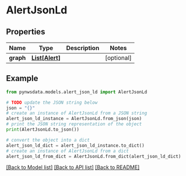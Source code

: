 # AlertJsonLd


## Properties

Name | Type | Description | Notes
------------ | ------------- | ------------- | -------------
**graph** | [**List[Alert]**](Alert.md) |  | [optional] 

## Example

```python
from pynwsdata.models.alert_json_ld import AlertJsonLd

# TODO update the JSON string below
json = "{}"
# create an instance of AlertJsonLd from a JSON string
alert_json_ld_instance = AlertJsonLd.from_json(json)
# print the JSON string representation of the object
print(AlertJsonLd.to_json())

# convert the object into a dict
alert_json_ld_dict = alert_json_ld_instance.to_dict()
# create an instance of AlertJsonLd from a dict
alert_json_ld_from_dict = AlertJsonLd.from_dict(alert_json_ld_dict)
```
[[Back to Model list]](../README.md#documentation-for-models) [[Back to API list]](../README.md#documentation-for-api-endpoints) [[Back to README]](../README.md)


